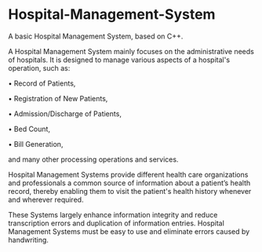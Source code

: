 # Hospital-Management-System
A basic Hospital Management System, based on C++.

A Hospital Management System mainly focuses on the administrative needs of hospitals. It is designed to manage various aspects of a hospital's operation, such as:

• Record of Patients,

• Registration of New Patients,

• Admission/Discharge of Patients,

• Bed Count,

• Bill Generation, 

and many other processing operations and services.

Hospital Management Systems provide different health care organizations and professionals a common source of information about a patient’s health record, thereby enabling them to visit the patient's health history whenever and wherever required.


These Systems largely enhance information integrity and reduce transcription errors and duplication of information entries. Hospital Management Systems must be easy to use and eliminate errors caused by handwriting.
